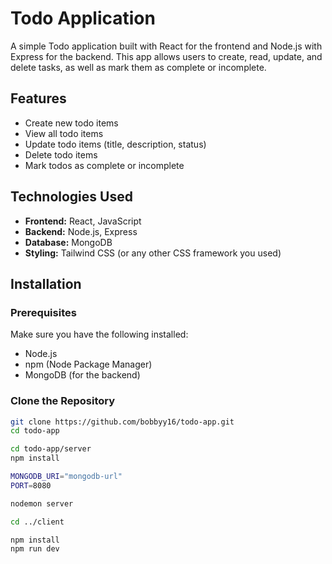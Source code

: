 # Todo Application

A simple Todo application built with React for the frontend and Node.js with Express for the backend. This app allows users to create, read, update, and delete tasks, as well as mark them as complete or incomplete.

## Features

- Create new todo items
- View all todo items
- Update todo items (title, description, status)
- Delete todo items
- Mark todos as complete or incomplete

## Technologies Used

- **Frontend:** React, JavaScript
- **Backend:** Node.js, Express
- **Database:** MongoDB
- **Styling:** Tailwind CSS (or any other CSS framework you used)

## Installation

### Prerequisites

Make sure you have the following installed:

- Node.js
- npm (Node Package Manager)
- MongoDB (for the backend)

### Clone the Repository

```bash
git clone https://github.com/bobbyy16/todo-app.git
cd todo-app
```

```bash
cd todo-app/server
npm install
```

```bash
MONGODB_URI="mongodb-url"
PORT=8080
```

```bash
nodemon server
```

```bash
cd ../client
```

```bash
npm install
npm run dev
```
